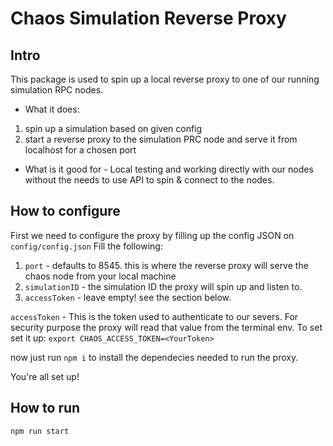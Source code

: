 # Chaos Simulation Reverse Proxy

## Intro

This package is used to spin up a local reverse proxy to one of our running simulation RPC nodes.

- What it does:

1. spin up a simulation based on given config
2. start a reverse proxy to the simulation PRC node and serve it from localhost for a chosen port

- What is it good for - Local testing and working directly with our nodes without the needs to use API to spin & connect to the nodes.

## How to configure

First we need to configure the proxy by filling up the config JSON on `config/config.json`
Fill the following:

1. `port` - defaults to 8545. this is where the reverse proxy will serve the chaos node from your local machine
2. `simulationID` - the simulation ID the proxy will spin up and listen to.
3. `accessToken` - leave empty! see the section below.

`accessToken` - This is the token used to authenticate to our severs. For security purpose the proxy will read that value from the terminal env.
To set set it up: `export CHAOS_ACCESS_TOKEN=<YourToken>`

now just run `npm i` to install the dependecies needed to run the proxy.

You're all set up!

## How to run

`npm run start`
